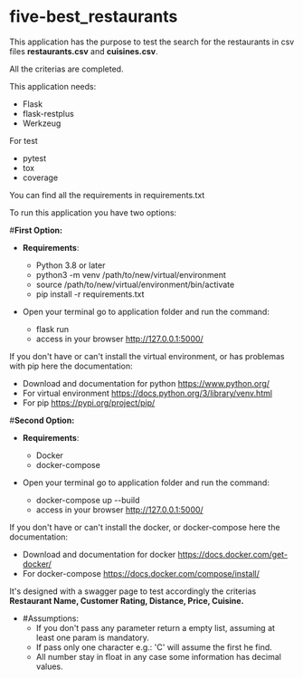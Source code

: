 # five-best_restaurants

This application has the purpose to test the search for the restaurants in csv files **restaurants.csv**
and **cuisines.csv**.

All the criterias are completed.

This application needs:
- Flask
- flask-restplus
- Werkzeug

For test
- pytest
- tox
- coverage

You can find all the requirements in requirements.txt

To run this application you have two options:

#**First Option:**
- **Requirements**:
  
    - Python 3.8 or later
    - python3 -m venv /path/to/new/virtual/environment
    - source /path/to/new/virtual/environment/bin/activate
    - pip install -r requirements.txt
    
- Open your terminal go to application folder and run the command:

    - flask run
    - access in your browser http://127.0.0.1:5000/
    
If you don't have or can't install the virtual environment, or has problemas with pip here the documentation:

 - Download and documentation for python https://www.python.org/
 - For virtual environment https://docs.python.org/3/library/venv.html
 - For pip https://pypi.org/project/pip/

#**Second Option:**
- **Requirements**:
  
    - Docker
    - docker-compose
    
- Open your terminal go to application folder and run the command:

    - docker-compose up --build
    - access in your browser http://127.0.0.1:5000/
    
If you don't have or can't install the docker, or docker-compose here the documentation:

 - Download and documentation for docker https://docs.docker.com/get-docker/
 - For docker-compose https://docs.docker.com/compose/install/


It's designed with a swagger page to test accordingly the criterias **Restaurant Name, Customer Rating, Distance, Price, Cuisine.**

- #Assumptions:
  - If you don't pass any parameter return a empty list, assuming at least one param is mandatory.
  - If pass only one character e.g.: 'C' will assume the first he find.
  - All number stay in float in any case some information has decimal values.
    